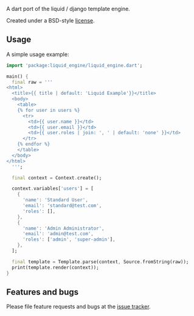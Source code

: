 A dart port of the liquid / django template engine. 

Created under a BSD-style
[license](https://github.com/dart-lang/stagehand/blob/master/LICENSE).

## Usage

A simple usage example:

```dart
import 'package:liquid_engine/liquid_engine.dart';

main() {
  final raw = '''
<html>
  <title>{{ title | default: 'Liquid Example'}}</title>
  <body>
    <table>
    {% for user in users %}
      <tr>
        <td>{{ user.name }}</td>
        <td>{{ user.email }}</td>
        <td>{{ user.roles | join: ', ' | default: 'none' }}</td>
      </tr>
    {% endfor %}
    </table>
  </body>
</html>
  ''';

  final context = Context.create();

  context.variables['users'] = [
    {
      'name': 'Standard User',
      'email': 'standard@test.com',
      'roles': [],
    },
    {
      'name': 'Admin Administrator',
      'email': 'admin@test.com',
      'roles': ['admin', 'super-admin'],
    },
  ];

  final template = Template.parse(context, Source.fromString(raw));
  print(template.render(context));
}
```

## Features and bugs

Please file feature requests and bugs at the [issue tracker][tracker].

[tracker]: https://github.com/ergonlabs/liquid_dart/issues
